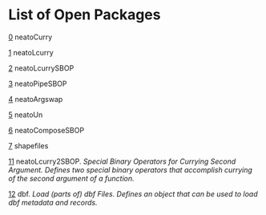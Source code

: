 # List of Open Packages

[0](../../../Pkgs/0) neatoCurry

[1](../../../Pkgs/1/0) neatoLcurry

[2](../../../Pkgs/2/0) neatoLcurrySBOP

[3](../../../Pkgs/3/0) neatoPipeSBOP 

[4](../../../Pkgs/4/0) neatoArgswap

[5](../....//Pkgs/5/0) neatoUn

[6](../../../Pkgs/6/0) neatoComposeSBOP

[7](../../../Pkgs/7/0) shapefiles

[11](../../../Pkgs/1/1/0)
neatoLcurry2SBOP.
_Special Binary Operators for Currying Second Argument.
Defines two special binary operators that accomplish currying of the second argument of a function._

[12](../../../Pkgs/1/2/0)
dbf.
_Load (parts of) dbf Files.
Defines an object that can be used to load dbf metadata and records._

